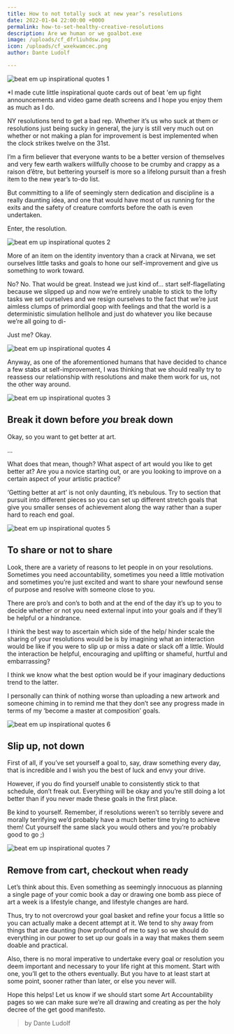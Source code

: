 ```yaml
---
title: How to not totally suck at new year’s resolutions
date: 2022-01-04 22:00:00 +0000
permalink: how-to-set-healthy-creative-resolutions
description: Are we human or we goalbot.exe
image: /uploads/cf_dfrliuhdsw.png
icon: /uploads/cf_wxekwamcec.png
author: Dante Ludolf

---
```

![beat em up inspirational quotes  1](/uploads/cf_dfrliuhdsw.png)

\*I made cute little inspirational quote cards out of beat 'em up fight announcements and video game death screens and I hope you enjoy them as much as I do.

NY resolutions tend to get a bad rep. Whether it’s us who suck at them or resolutions just being sucky in general, the jury is still very much out on whether or not making a plan for improvement is best implemented when the clock strikes twelve on the 31st.

I’m a firm believer that everyone wants to be a better version of themselves and very few earth walkers willfully choose to be crumby and crappy as a raison d’être, but bettering yourself is more so a lifelong pursuit than a fresh item to the new year’s to-do list.

But committing to a life of seemingly stern dedication and discipline is a really daunting idea, and one that would have most of us running for the exits and the safety of creature comforts before the oath is even undertaken.

Enter, the resolution.

![beat em up inspirational quotes  2](/uploads/cf_pfaydeaupc.png)

More of an item on the identity inventory than a crack at Nirvana, we set ourselves little tasks and goals to hone our self-improvement and give us something to work toward.

No? No. That would be great. Instead we just kind of… start self-flagellating because we slipped up and now we’re entirely unable to stick to the lofty tasks we set ourselves and we resign ourselves to the fact that we’re just aimless clumps of primordial goop with feelings and that the world is a deterministic simulation hellhole and just do whatever you like because we’re all going to di-

Just me? Okay.

![beat em up inspirational quotes  4](/uploads/cf_qssdbncuus.png)

Anyway, as one of the aforementioned humans that have decided to chance a few stabs at self-improvement, I was thinking that we should really try to reassess our relationship with resolutions and make them work for us, not the other way around.

![beat em up inspirational quotes  3](/uploads/cf_gsmwyjrwbw.png)

## Break it down before _you_ break down

Okay, so you want to get better at art.

…

What does that mean, though? What aspect of art would you like to get better at? Are you a novice starting out, or are you looking to improve on a certain aspect of your artistic practice?

‘Getting better at art’ is not only daunting, it’s nebulous. Try to section that pursuit into different pieces so you can set up different stretch goals that give you smaller senses of achievement along the way rather than a super hard to reach end goal.

![beat em up inspirational quotes  5](/uploads/cf_lszaywzhuy.png)

## To share or not to share

Look, there are a variety of reasons to let people in on your resolutions. Sometimes you need accountability, sometimes you need a little motivation and sometimes you’re just excited and want to share your newfound sense of purpose and resolve with someone close to you.

There are pro’s and con’s to both and at the end of the day it’s up to you to decide whether or not you need external input into your goals and if they’ll be helpful or a hindrance.

I think the best way to ascertain which side of the help/ hinder scale the sharing of your resolutions would be is by imagining what an interaction would be like if you were to slip up or miss a date or slack off a little. Would the interaction be helpful, encouraging and uplifting or shameful, hurtful and embarrassing?

I think we know what the best option would be if your imaginary deductions trend to the latter.

I personally can think of nothing worse than uploading a new artwork and someone chiming in to remind me that they don’t see any progress made in terms of my ‘become a master at composition’ goals.

![beat em up inspirational quotes  6](/uploads/cf_tluhibyahk.png)

## Slip up, not down

First of all, if you’ve set yourself a goal to, say, draw something every day, that is incredible and I wish you the best of luck and envy your drive.

However, if you do find yourself unable to consistently stick to that schedule, don’t freak out. Everything will be okay and you’re still doing a lot better than if you never made these goals in the first place.

Be kind to yourself. Remember, if resolutions weren’t so terribly severe and morally terrifying we’d probably have a much better time trying to achieve them! Cut yourself the same slack you would others and you’re probably good to go ;)

![beat em up inspirational quotes  7](/uploads/cf_wljgrpjozd.png)

## Remove from cart, checkout when ready

Let’s think about this. Even something as seemingly innocuous as planning a single page of your comic book a day or drawing one bomb ass piece of art a week is a lifestyle change, and lifestyle changes are hard.

Thus, try to not overcrowd your goal basket and refine your focus a little so you can actually make a decent attempt at it. We tend to shy away from things that are daunting (how profound of me to say) so we should do everything in our power to set up our goals in a way that makes them seem doable and practical.

Also, there is no moral imperative to undertake every goal or resolution you deem important and necessary to your life right at this moment. Start with one, you’ll get to the others eventually. But you have to at least start at some point, sooner rather than later, or else you never will.

Hope this helps! Let us know if we should start some Art Accountability pages so we can make sure we’re all drawing and creating as per the holy decree of the get good manifesto.

> by Dante Ludolf